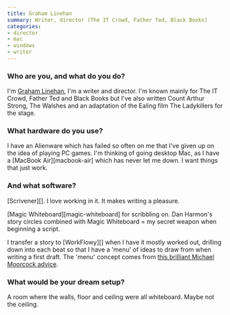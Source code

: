 ```yaml
---
title: Graham Linehan
summary: Writer, director (The IT Crowd, Father Ted, Black Books)
categories:
- director
- mac
- windows
- writer
---
```


### Who are you, and what do you do?

I'm [Graham Linehan](https://about.me/glinner "Graham's website."), I'm a writer and director. I'm known mainly for The IT Crowd, Father Ted and Black Books but I've also written Count Arthur Strong, The Walshes and an adaptation of the Ealing film The Ladykillers for the stage. 

### What hardware do you use?

I have an Alienware which has failed so often on me that I've given up on the idea of playing PC games. I'm thinking of going desktop Mac, as I have a [MacBook Air][macbook-air] which has never let me down. I want things that just work.

### And what software?

[Scrivener][]. I love working in it. It makes writing a pleasure. 

[Magic Whiteboard][magic-whiteboard] for scribbling on. Dan Harmon's story circles combined with Magic Whiteboard = my secret weapon when beginning a script.

I transfer a story to [WorkFlowy][] when I have it mostly worked out, drilling down into each beat so that I have a 'menu' of ideas to draw from when writing a first draft. The 'menu' concept comes from [this brilliant Michael Moorcock advice](http://www.wetasphalt.com/content/how-write-book-three-days-lessons-michael-moorcock "An article about Michael Moorcock and writing a book.").

### What would be your dream setup?

A room where the walls, floor and ceiling were all whiteboard. Maybe not the ceiling.